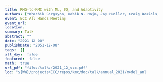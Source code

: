 ```yaml
---
title: RMG-to-KMC with ML, UQ, and Adaptivity
authors: ["Khachik Sargsyan, Habib N. Najm, Joy Mueller, Craig Daniels, Kyungjoo Kim, Sevy Harris, Richard West"]
event: ECC All Hands Meeting
event_url: 
location: 
summary: Talk
abstract: ""
date: "2021-12-08"
publishDate: "2051-12-08"
tags:  []
all_day:  false
featured:  false
math:  true
url_pdf: "files/talks/2021_12_ecc.pdf"
loc: "${WW}/projects/ECC/repos/kmc/doc/talk/annual_2021/model_anl
---
```

